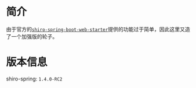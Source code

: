 # 简介

由于官方的[`shiro-spring-boot-web-starter`](https://shiro.apache.org/spring-boot.html)提供的功能过于简单，因此这里又造了一个加强版的轮子。


# 版本信息

shiro-spring: `1.4.0-RC2`



